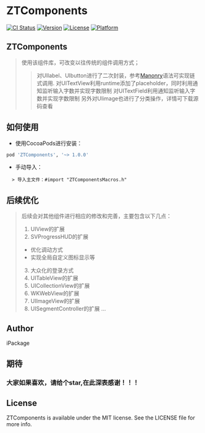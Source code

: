 # ZTComponents

[![CI Status](https://img.shields.io/travis/1296891592qq/ZTComponents.svg?style=flat)](https://travis-ci.org/1296891592qq/ZTComponents)
[![Version](https://img.shields.io/cocoapods/v/ZTComponents.svg?style=flat)](https://cocoapods.org/pods/ZTComponents)
[![License](https://img.shields.io/cocoapods/l/ZTComponents.svg?style=flat)](https://cocoapods.org/pods/ZTComponents)
[![Platform](https://img.shields.io/cocoapods/p/ZTComponents.svg?style=flat)](https://cocoapods.org/pods/ZTComponents)

## ZTComponents

> 使用该组件库，可改变以往传统的组件调用方式；
> > 对UIlabel、UIbutton进行了二次封装，参考[Manonry](https://github.com/SnapKit/Masonry)语法可实现链式调用.
> > 对UITextView利用runtime添加了placeholder，同时利用通知监听输入字数并实现字数限制
> > 对UITextField利用通知监听输入字数并实现字数限制
> > 另外对UIimage也进行了分类操作，详情可下载源码查看


## 如何使用
*  使用CocoaPods进行安装：
```ruby
pod 'ZTComponents', '~> 1.0.0'
```

*  手动导入：
  ``` 拖动文件ZTComponents夹中的所有文件至你的项目中
    > 导入主文件：#import "ZTComponentsMacros.h"
```
    
## 后续优化
> 后续会对其他组件进行相应的修改和完善，主要包含以下几点：
> 1. UIView的扩展
> 2. SVProgressHUD的扩展
> + 优化调动方式
> + 实现全局自定义图标显示等
> 3.  大众化的登录方式
> 4.  UITableView的扩展
> 5.  UICollectionView的扩展
> 6.  WKWebView的扩展
> 7.  UIImageView的扩展
> 8.  UISegmentController的扩展
> ...



## Author

iPackage


## 期待

### 大家如果喜欢，请给个star,在此深表感谢！！！  


## License

ZTComponents is available under the MIT license. See the LICENSE file for more info.
